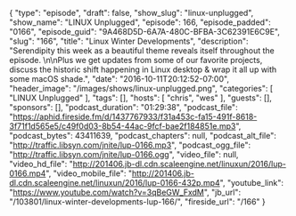 {
  "type": "episode",
  "draft": false,
  "show_slug": "linux-unplugged",
  "show_name": "LINUX Unplugged",
  "episode": 166,
  "episode_padded": "0166",
  "episode_guid": "9A468D5D-6A7A-480C-BFBA-3C62391E6C9E",
  "slug": "166",
  "title": "Linux Winter Developments",
  "description": "Serendipity this week as a beautiful theme reveals itself throughout the episode. \n\nPlus we get updates from some of our favorite projects, discuss the historic shift happening in Linux desktop & wrap it all up with some macOS shade.",
  "date": "2016-10-11T20:12:52-07:00",
  "header_image": "/images/shows/linux-unplugged.png",
  "categories": [
    "LINUX Unplugged"
  ],
  "tags": [],
  "hosts": [
    "chris",
    "wes"
  ],
  "guests": [],
  "sponsors": [],
  "podcast_duration": "01:29:38",
  "podcast_file": "https://aphid.fireside.fm/d/1437767933/f31a453c-fa15-491f-8618-3f71f1d565e5/c49f0d03-8b54-44ac-9fcf-bae2f184851e.mp3",
  "podcast_bytes": 43411639,
  "podcast_chapters": null,
  "podcast_alt_file": "http://traffic.libsyn.com/jnite/lup-0166.mp3",
  "podcast_ogg_file": "http://traffic.libsyn.com/jnite/lup-0166.ogg",
  "video_file": null,
  "video_hd_file": "http://201406.jb-dl.cdn.scaleengine.net/linuxun/2016/lup-0166.mp4",
  "video_mobile_file": "http://201406.jb-dl.cdn.scaleengine.net/linuxun/2016/lup-0166-432p.mp4",
  "youtube_link": "https://www.youtube.com/watch?v=3qBeGW_FxdM",
  "jb_url": "/103801/linux-winter-developments-lup-166/",
  "fireside_url": "/166"
}


